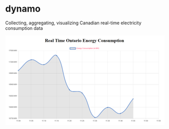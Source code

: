 # dynamo
Collecting, aggregating, visualizing Canadian real-time electricity consumption data

![](static/img/graph.png)
